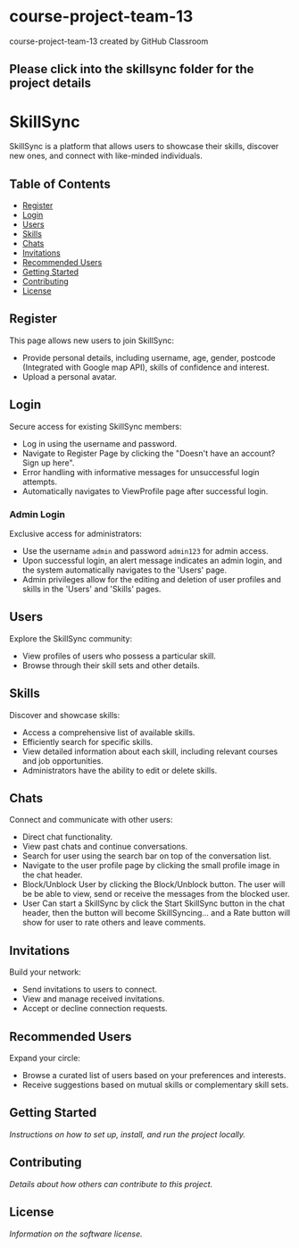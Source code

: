 # course-project-team-13
course-project-team-13 created by GitHub Classroom

## Please click into the skillsync folder for the project details
# SkillSync

SkillSync is a platform that allows users to showcase their skills, discover new ones, and connect with like-minded individuals.

## Table of Contents

- [Register](#register)
- [Login](#login)
- [Users](#users)
- [Skills](#skills)
- [Chats](#chats)
- [Invitations](#invitations)
- [Recommended Users](#recommended-users)
- [Getting Started](#getting-started)
- [Contributing](#contributing)
- [License](#license)

## Register

This page allows new users to join SkillSync:
- Provide personal details, including username, age, gender, postcode (Integrated with Google map API), skills of confidence and interest.
- Upload a personal avatar.

## Login

Secure access for existing SkillSync members:
- Log in using the username and password.
- Navigate to Register Page by clicking the "Doesn't have an account? Sign up here".
- Error handling with informative messages for unsuccessful login attempts.
- Automatically navigates to ViewProfile page after successful login.

### Admin Login

Exclusive access for administrators:
- Use the username `admin` and password `admin123` for admin access.
- Upon successful login, an alert message indicates an admin login, and the system automatically navigates to the 'Users' page.
- Admin privileges allow for the editing and deletion of user profiles and skills in the 'Users' and 'Skills' pages.


## Users

Explore the SkillSync community:
- View profiles of users who possess a particular skill.
- Browse through their skill sets and other details.

## Skills

Discover and showcase skills:
- Access a comprehensive list of available skills.
- Efficiently search for specific skills.
- View detailed information about each skill, including relevant courses and job opportunities.
- Administrators have the ability to edit or delete skills.

## Chats

Connect and communicate with other users:
- Direct chat functionality.
- View past chats and continue conversations.
- Search for user using the search bar on top of the conversation list.
- Navigate to the user profile page by clicking the small profile image in the chat header.
- Block/Unblock User by clicking the Block/Unblock button. The user will be be able to view, send or receive the messages from the blocked user.
- User Can start a SkillSync by click the Start SkillSync button in the chat header, then the button will become SkillSyncing... and a Rate button will show for user to rate others and leave comments.

## Invitations

Build your network:
- Send invitations to users to connect.
- View and manage received invitations.
- Accept or decline connection requests.

## Recommended Users

Expand your circle:
- Browse a curated list of users based on your preferences and interests.
- Receive suggestions based on mutual skills or complementary skill sets.

## Getting Started

*Instructions on how to set up, install, and run the project locally.*

## Contributing

*Details about how others can contribute to this project.*

## License

*Information on the software license.*
